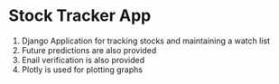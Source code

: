 # Stock Tracker App

1. Django Application for tracking stocks and maintaining a watch list
2. Future predictions are also provided
3. Enail verification is also provided
4. Plotly is used for plotting graphs